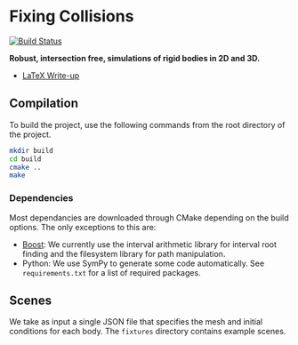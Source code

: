 # Fixing Collisions

[![Build Status](https://travis-ci.com/geometryprocessing/fixing-collisions.svg?token=uiCkVsJXonpF1gk5xcRf&branch=master)](https://travis-ci.com/geometryprocessing/fixing-collisions)

**Robust, intersection free, simulations of rigid bodies in 2D and 3D.**

* [LaTeX Write-up](https://www.overleaf.com/6555952782nttqwfwgksjb)
<!-- * [Google Doc](https://docs.google.com/document/d/13MetSJoTTZ0ptT0SERbst1SgG-KbgK48hozhko6mJxc/edit?usp=sharing) -->

## Compilation

To build the project, use the following commands from the root directory of the project.

```bash
mkdir build
cd build
cmake ..
make
```

### Dependencies

Most dependancies are downloaded through CMake depending on the build options.
The only exceptions to this are:

* [Boost](https://www.boost.org/): We currently use the interval arithmetic
library for interval root finding and the filesystem library for path
manipulation.
* Python: We use SymPy to generate some code automatically. See
`requirements.txt` for a list of required packages.

<!--
#### MOSEK

**Build Option:** `-DENABLE_MOSEK=ON`

Currently, MOSEK must be installed manually (steps below).

MOSEK is used for quadratic programming of the linearized constraints and the interior iterations of the nonlinear complementarity problem. MOSEK is **not required** to make the project, but it is recommended in order to use the linearized constraints.

*Currently, only MOSEK 7 works on macOS. MOSEK 8 gives the following error even after following all the installation instructions.*

```
dyld: Library not loaded: libmosek64.8.1.dylib
Referenced from: <FIXING_COLLISIONS_DIR>/fixing-collisions/build/tests/unit_tests
Reason: image not found
```

##### Installation Steps

1. Download MOSEK 7 from https://www.mosek.com/downloads/7.1.0.63/

2. Extract the files and follow MOSEK's installation directions found in `<MSKHOME>/mosek/quickstart.html` where `<MSKHOME>/` is the directory where MOSEK was extracted.

3. Get a personal academic license from https://www.mosek.com/products/academic-licenses/, and place it in the appropriate directory (`%USERPROFILE%\mosek\mosek.lic` on Windows and `$HOME/mosek/mosek.lic` on all UNIX like operating systems).

4. In order for CMake to find MOSEK you can either create a symbolic link:
```bash
ln -s <MSKHOME>/mosek /usr/local/mosek
```
or create a `MOSEK_DIR` environment variable:
```bash
export MOSEK_DIR="<MSKHOME>/mosek/7/tools/platform/osx64x86"
```
-->

## Scenes

We take as input a single JSON file that specifies the mesh and initial
conditions for each body. The `fixtures` directory contains example scenes.
